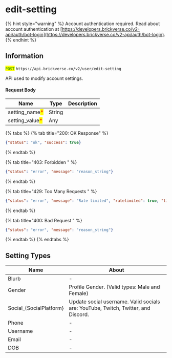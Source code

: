 # edit-setting

{% hint style="warning" %}
Account authentication required. Read about account authentication at [https://developers.brickverse.co/v2-api/auth/bot-login](https://developers.brickverse.co/v2-api/auth/bot-login).
{% endhint %}

## Information

<mark style="color:green;">`POST`</mark> `https://api.brickverse.co/v2/user/edit-setting`

API used to modify account settings.

#### Request Body

| Name                                             | Type   | Description |
| ------------------------------------------------ | ------ | ----------- |
| setting\_name<mark style="color:red;">\*</mark>  | String |             |
| setting\_value<mark style="color:red;">\*</mark> | Any    |             |

{% tabs %}
{% tab title="200: OK Response" %}
```json
{"status": "ok", "success": true}
```
{% endtab %}

{% tab title="403: Forbidden " %}
```json
{"status": "error", "message": "reason_string"}
```
{% endtab %}

{% tab title="429: Too Many Requests " %}
```json
{"status": "error", "message": "Rate limited", "ratelimited": true, "time": "seconds_string"}
```
{% endtab %}

{% tab title="400: Bad Request " %}
```json
{"status": "error", "message": "reason_string"}
```
{% endtab %}
{% endtabs %}

## Setting Types

| Name                     | About                                                                             |
| ------------------------ | --------------------------------------------------------------------------------- |
| Blurb                    | -                                                                                 |
| Gender                   | Profile Gender. (Valid types: Male and Female)                                    |
| Social\_{SocialPlatform} | Update social username. Valid socials are: YouTube, Twitch, Twitter, and Discord. |
| Phone                    | -                                                                                 |
| Username                 | -                                                                                 |
| Email                    | -                                                                                 |
| DOB                      | -                                                                                 |
